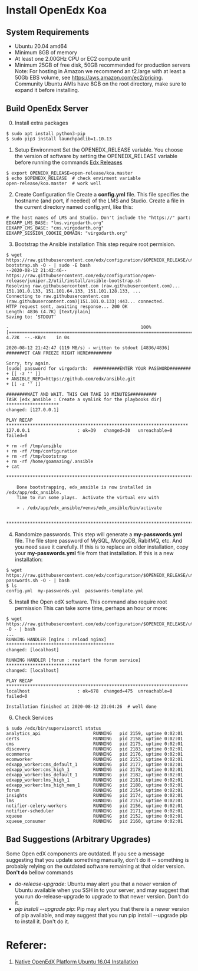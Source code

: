 # Install OpenEdx Koa
## System Requirements
- Ubuntu 20.04 amd64
- Minimum 8GB of memory
- At least one 2.00GHz CPU or EC2 compute unit
- Minimum 25GB of free disk, 50GB recommended for production servers
Note: For hosting in Amazon we recommend an t2.large with at least a 50Gb EBS volume, see https://aws.amazon.com/ec2/pricing. Community Ubuntu AMIs have 8GB on the root directory, make sure to expand it before installing.

## Build OpenEdx Server
0. Install extra packages
```
$ sudo apt install python3-pip
$ sudo pip3 install launchpadlib=1.10.13
```

1. Setup Environment
Set the OPENEDX_RELEASE variable. You choose the version of software by setting the OPENEDX_RELEASE variable before running the commands
[Edx Releases](https://edx.readthedocs.io/projects/edx-developer-docs/en/latest/named_releases.html#juniper)
```
$ export OPENEDX_RELEASE=open-release/koa.master
$ echo $OPENEDX_RELEASE  # check envirment variable
open-release/koa.master  # work well
```

2. Create Configuration file
Create a **config.yml** file.
This file specifies the hostname (and port, if needed) of the LMS and Studio.
Create a file in the current directory named config.yml, like this:
```
# The host names of LMS and Studio. Don't include the "https://" part:
EDXAPP_LMS_BASE: "lms.virgodarth.org"
EDXAPP_CMS_BASE: "cms.virgodarth.org"
EDXAPP_SESSION_COOKIE_DOMAIN: "virgodarth.org"
```

3. Bootstrap the Ansible installation
This step require root permision. 
```
$ wget https://raw.githubusercontent.com/edx/configuration/$OPENEDX_RELEASE/util/install/ansible-bootstrap.sh -O - | sudo -E bash
--2020-08-12 21:42:46--  https://raw.githubusercontent.com/edx/configuration/open-release/juniper.2/util/install/ansible-bootstrap.sh
Resolving raw.githubusercontent.com (raw.githubusercontent.com)... 151.101.0.133, 151.101.64.133, 151.101.128.133, ...
Connecting to raw.githubusercontent.com (raw.githubusercontent.com)|151.101.0.133|:443... connected.
HTTP request sent, awaiting response... 200 OK
Length: 4836 (4.7K) [text/plain]
Saving to: ‘STDOUT’

-                                                  100%[================================================================================================================>]   4.72K  --.-KB/s    in 0s

2020-08-12 21:42:47 (119 MB/s) - written to stdout [4836/4836]
#######IT CAN FREEZE RIGHT HERE#########

Sorry, try again.
[sudo] password for virgodarth:  ##########ENTER YOUR PASSWORD########
+ [[ -z '' ]]
+ ANSIBLE_REPO=https://github.com/edx/ansible.git
+ [[ -z '' ]]

########WAIT AND WAIT. THIS CAN TAKE 10 MINUTES##########
TASK [edx_ansible : Create a symlink for the playbooks dir] ********************
changed: [127.0.0.1]

PLAY RECAP *********************************************************************
127.0.0.1                  : ok=39   changed=30   unreachable=0    failed=0   

+ rm -rf /tmp/ansible
+ rm -rf /tmp/configuration
+ rm -rf /tmp/bootstrap
+ rm -rf /home/goamazing/.ansible
+ cat
    ******************************************************************************

    Done bootstrapping, edx_ansible is now installed in /edx/app/edx_ansible.
    Time to run some plays.  Activate the virtual env with

    > . /edx/app/edx_ansible/venvs/edx_ansible/bin/activate

    ******************************************************************************
```

4. Randomize passwords.
This step will generate a **my-passwords.yml** file. The file store password of MySQL, MongoDB, RabitMQ, etc. And you need save it carefully.
If this is to replace an older installation, copy your **my-passwords.yml** file from that installation.
If this is a new installation: 
```
$ wget https://raw.githubusercontent.com/edx/configuration/$OPENEDX_RELEASE/util/install/generate-passwords.sh -O - | bash
$ ls
config.yml  my-passwords.yml  passwords-template.yml
```

5. Install the Open edX software.
This command also require root permission
This can take some time, perhaps an hour or more: 
```
$ wget https://raw.githubusercontent.com/edx/configuration/$OPENEDX_RELEASE/util/install/native.sh -O - | bash
...
RUNNING HANDLER [nginx : reload nginx] *****************************************
changed: [localhost]

RUNNING HANDLER [forum : restart the forum service] ****************************
changed: [localhost]

PLAY RECAP *********************************************************************
localhost                  : ok=678  changed=475  unreachable=0    failed=0

Installation finished at 2020-08-12 23:04:26  # well done

```

6. Check Services
```
$ sudo /edx/bin/supervisorctl status
analytics_api                    RUNNING   pid 2159, uptime 0:02:01
certs                            RUNNING   pid 2158, uptime 0:02:01
cms                              RUNNING   pid 2175, uptime 0:02:01
discovery                        RUNNING   pid 2183, uptime 0:02:01
ecommerce                        RUNNING   pid 2176, uptime 0:02:01
ecomworker                       RUNNING   pid 2153, uptime 0:02:01
edxapp_worker:cms_default_1      RUNNING   pid 2177, uptime 0:02:01
edxapp_worker:cms_high_1         RUNNING   pid 2178, uptime 0:02:01
edxapp_worker:lms_default_1      RUNNING   pid 2182, uptime 0:02:01
edxapp_worker:lms_high_1         RUNNING   pid 2181, uptime 0:02:01
edxapp_worker:lms_high_mem_1     RUNNING   pid 2180, uptime 0:02:01
forum                            RUNNING   pid 2154, uptime 0:02:01
insights                         RUNNING   pid 2174, uptime 0:02:01
lms                              RUNNING   pid 2157, uptime 0:02:01
notifier-celery-workers          RUNNING   pid 2156, uptime 0:02:01
notifier-scheduler               RUNNING   pid 2171, uptime 0:02:01
xqueue                           RUNNING   pid 2152, uptime 0:02:01
xqueue_consumer                  RUNNING   pid 2160, uptime 0:02:01
```

## Bad Suggestions (Arbitrary Upgrades)
Some Open edX components are outdated. If you see a message suggesting that you update something manually, don't do it -- something is probably relying on the outdated software remaining at that older version. 
**Don't do** bellow commands
- *do-release-upgrade*: Ubuntu may alert you that a newer version of Ubuntu available when you SSH in to your server, and may suggest that you run do-release-upgrade to upgrade to that newer version. Don't do it.
- *pip install --upgrade pip*: Pip may alert you that there is a newer version of pip available, and may suggest that you run pip install --upgrade pip to install it. Don't do it.

# Referer:
1. [Native OpenEdX Platform Ubuntu 16.04 Installation](https://openedx.atlassian.net/wiki/spaces/OpenOPS/pages/146440579/Native+Open+edX+platform+Ubuntu+16.04+64+bit+Installation)
